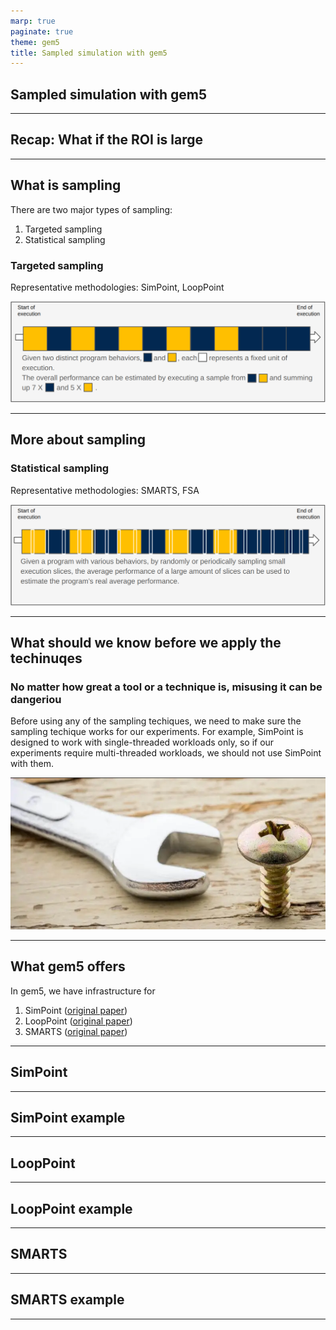 ```yaml
---
marp: true
paginate: true
theme: gem5
title: Sampled simulation with gem5
---
```


<!-- _class: title -->

## Sampled simulation with gem5

---

## Recap: What if the ROI is large

---

## What is sampling

<!-- satistical sampling -->
<!-- targeted sampling -->
There are two major types of sampling:

1. Targeted sampling
2. Statistical sampling

### Targeted sampling

Representative methodologies: SimPoint, LoopPoint
<!-- class: center-image -->
![width:950](09-sampling/targeted_sampling.png)

---

## More about sampling

### Statistical sampling

Representative methodologies: SMARTS, FSA

![width:950](09-sampling/statical_sampling.png)

---

## What should we know before we apply the techinuqes

<!-- warn people that different types of samplings guarentee different things -->
### No matter how great a tool or a technique is, misusing it can be dangeriou

Before using any of the sampling techiques, we need to make sure the sampling techique works for our experiments.
For example, SimPoint is designed to work with single-threaded workloads only, so if our experiments require multi-threaded workloads, we should not use SimPoint with them.

![width:500](09-sampling/misuse_tool.png)


---

## What gem5 offers

In gem5, we have infrastructure for

1. SimPoint ([original paper](https://cseweb.ucsd.edu/~calder/papers/ASPLOS-02-SimPoint.pdf))
2. LoopPoint ([original paper](https://alenks.github.io/pdf/looppoint_hpca2022.pdf))
3. SMARTS ([original paper](https://web.eecs.umich.edu/~twenisch/papers/isca03.pdf))



---

## SimPoint

---

## SimPoint example

---

## LoopPoint

---

## LoopPoint example

---

## SMARTS

---

## SMARTS example

---




